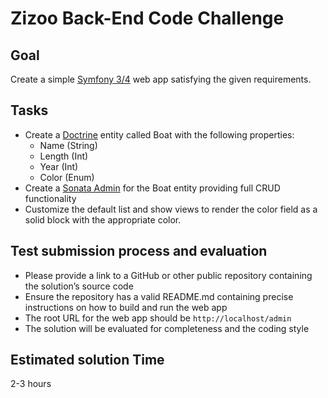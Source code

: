 # Zizoo Back-End Code Challenge

## Goal

Create a simple [Symfony 3/4] web app satisfying the given requirements.

## Tasks

- Create a [Doctrine] entity called Boat with the following properties:
  - Name (String)
  - Length (Int)
  - Year (Int)
  - Color (Enum)
- Create a [Sonata Admin] for the Boat entity providing full CRUD functionality
- Customize the default list and show views to render the color field as a solid block with the appropriate color.

## Test submission process and evaluation

- Please provide a link to a GitHub or other public repository containing the solution’s source code
- Ensure the repository has a valid README.md containing precise instructions on how to build and run the web app
- The root URL for the web app should be `http://localhost/admin`
- The solution will be evaluated for completeness and the coding style

## Estimated solution Time

2-3 hours


[Symfony 3/4]: <https://github.com/symfony/symfony>
[Doctrine]: <https://github.com/doctrine/orm>
[Sonata Admin]: <https://github.com/sonata-project/SonataAdminBundle>
